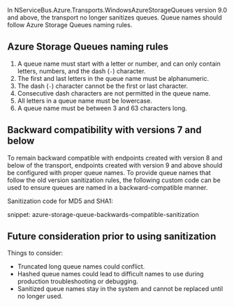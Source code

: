 In NServiceBus.Azure.Transports.WindowsAzureStorageQueues version 9.0 and above, the transport no longer sanitizes queues. Queue names should follow Azure Storage Queues naming rules.


## Azure Storage Queues naming rules

 1. A queue name must start with a letter or number, and can only contain letters, numbers, and the dash (`-`) character.
 1. The first and last letters in the queue name must be alphanumeric.
 1. The dash (`-`) character cannot be the first or last character.
 1. Consecutive dash characters are not permitted in the queue name.
 1. All letters in a queue name must be lowercase.
 1. A queue name must be between 3 and 63 characters long.


## Backward compatibility with versions 7 and below

To remain backward compatible with endpoints created with version 8 and below of the transport, endpoints created with version 9 and above should be configured with proper queue names. To provide queue names that follow the old version sanitization rules, the following custom code can be used to ensure queues are named in a backward-compatible manner.

Sanitization code for MD5 and SHA1:

snippet: azure-storage-queue-backwards-compatible-sanitization


## Future consideration prior to using sanitization

Things to consider:

 * Truncated long queue names could conflict.
 * Hashed queue names could lead to difficult names to use during production troubleshooting or debugging.
 * Sanitized queue names stay in the system and cannot be replaced until no longer used.